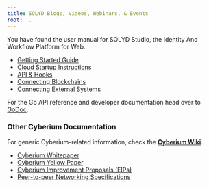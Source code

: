 ```yaml
---
title: SOLYD Blogs, Videos, Webinars, & Events
root: ..
---
```


You have found the user manual for SOLYD Studio, the Identity And Workflow Platform for Web.

* [Getting Started Guide](./getting-started)
* [Cloud Startup Instructions](./signup-and-start/installing-geth)
* [API & Hooks](./api/types)
* [Connecting Blockchains](./interface/Blockchain-Network)
* [Connecting External Systems](./interface/external-systems)

For the Go API reference and developer documentation head over to
[GoDoc](https://godoc.org/github.com/Cyberiums/cyberium).

### Other Cyberium Documentation

For generic Cyberium-related information, check the **[Cyberium
Wiki](https://github.com/ethereum/wiki/wiki)**.

* [Cyberium Whitepaper](https://github.com/ethereum/wiki/wiki/White-Paper)
* [Cyberium Yellow Paper](https://ethereum.github.io/yellowpaper/paper.pdf)
* [Cyberium Improvement Proposals (EIPs)](https://eips.ethereum.org)
* [Peer-to-peer Networking Specifications](https://github.com/ethereum/devp2p/blob/master/README.md)
